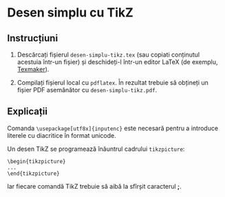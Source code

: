Desen simplu cu TikZ
====================

Instrucțiuni
------------

1. Descărcați fișierul `desen-simplu-tikz.tex` (sau copiati conținutul acestuia într-un fișier) și deschideți-l într-un editor LaTeX (de exemplu, [Texmaker](https://github.com/vundicind/grafice-in-latex-cu-pgf-tikz-atelier#editoare-latex)).

2. Compilați fișierul local cu `pdflatex`. În rezultat trebuie să obțineți un fișier PDF asemănător cu `desen-simplu-tikz.pdf`.

Explicații
----------

Comanda `\usepackage[utf8x]{inputenc}` este necesară pentru a introduce literele cu diacritice în format unicode.

Un desen TikZ se programează înăuntrul cadrului `tikzpicture`:

    \begin{tikzpicture}
    ...
    \end{tikzpicture}    
    
Iar fiecare comandă TikZ trebuie să aibă la sfîrșit caracterul **;**.
